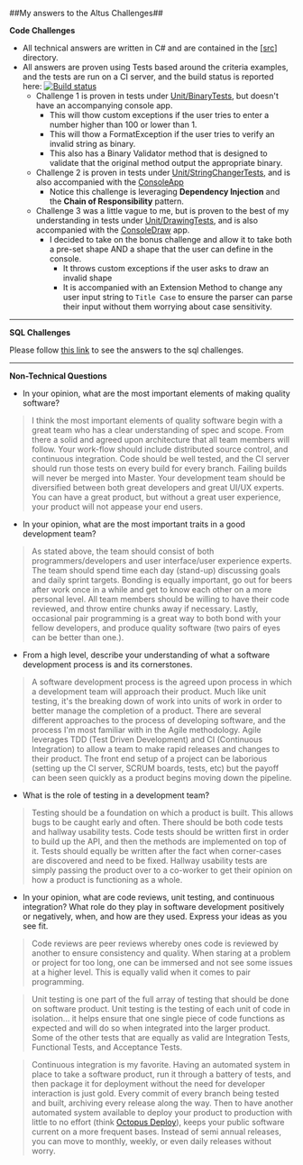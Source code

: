 ##My answers to the Altus Challenges##

**Code Challenges**

 - All technical answers are written in C# and are contained in the [[src](https://github.com/ChaseFlorell/AltusTest/tree/master/src)] directory.  
 - All answers are proven using Tests based around the criteria examples, and the tests are run on a CI server, and the build status is reported here: [![Build status](https://ci.appveyor.com/api/projects/status/82el0dug2ysnosjl/branch/master)](https://ci.appveyor.com/project/ChaseFlorell/altustest/branch/master)  
    - Challenge 1 is proven in tests under [Unit/BinaryTests](https://github.com/ChaseFlorell/AltusTest/blob/master/src/AltusTest.Tests/Unit/BinaryTests.cs), but doesn't have an accompanying console app.
       - This will thow custom exceptions if the user tries to enter a number higher than 100 or lower than 1.
       - This will thow a FormatException if the user tries to verify an invalid string as binary.
       - This also has a Binary Validator method that is designed to validate that the original method output the appropriate binary.  
    - Challenge 2 is proven in tests under [Unit/StringChangerTests](https://github.com/ChaseFlorell/AltusTest/blob/master/src/AltusTest.Tests/Unit/StringChangerTests.cs), and is also accompanied with the [ConsoleApp](https://github.com/ChaseFlorell/AltusTest/blob/master/src/AltusTest.ConsoleApp/Program.cs)
       - Notice this challenge is leveraging **Dependency Injection** and the **Chain of Responsibility** pattern.
    - Challenge 3 was a little vague to me, but is proven to the best of my understanding in tests under [Unit/DrawingTests](https://github.com/ChaseFlorell/AltusTest/blob/master/src/AltusTest.Tests/Unit/DrawingTests.cs), and is also accompanied with the [ConsoleDraw](https://github.com/ChaseFlorell/AltusTest/blob/master/src/AltusTest.ConsoleDraw/Program.cs) app.
       - I decided to take on the bonus challenge and allow it to take both a pre-set shape AND a shape that the user can define in the console. 
          - It throws custom exceptions if the user asks to draw an invalid shape
          - It is accompanied with an Extension Method to change any user input string to `Title Case` to ensure the parser can parse their input without them worrying about case sensitivity.

-----

**SQL Challenges**

Please follow [this link](https://github.com/ChaseFlorell/AltusTest/tree/master/sql) to see the answers to the sql challenges.

-----

**Non-Technical Questions**

 - In your opinion, what are the most important elements of making quality software? 
 
> I think the most important elements of quality software begin with a great team who has a clear understanding of spec and scope. From there a solid and agreed upon architecture that all team members will follow. Your work-flow should include distributed source control, and continuous integration. Code should be well tested, and the CI server should run those tests on every build for every branch. Failing builds will never be merged into Master. Your development team should be diversified between both great developers and great UI/UX experts. You can have a great product, but without a great user experience, your product will not appease your end users.

 - In your opinion, what are the most important traits in a good development team?
  
> As stated above, the team should consist of both programmers/developers and user interface/user experience experts. The team should spend time each day (stand-up) discussing goals and daily sprint targets. Bonding is equally important, go out for beers after work once in a while and get to know each other on a more personal level. All team members should be willing to have their code reviewed, and throw entire chunks away if necessary. Lastly, occasional pair programming is a great way to both bond with your fellow developers, and produce quality software (two pairs of eyes can be better than one.).
  
 - From a high level, describe your understanding of what a software development process is and its cornerstones.

> A software development process is the agreed upon process in which a development team will approach their product. Much like unit testing, it's the breaking down of work into units of work in order to better manage the completion of a product. There are several different approaches to the process of developing software, and the process I'm most familiar with in the Agile methodology. Agile leverages TDD (Test Driven Development) and CI (Continuous Integration) to allow a team to make rapid releases and changes to their product. The front end setup of a project can be laborious (setting up the CI server, SCRUM boards, tests, etc) but the payoff can been seen quickly as a product begins moving down the pipeline.
 
 - What is the role of testing in a development team? 

> Testing should be a foundation on which a product is built. This allows bugs to be caught early and often. There should be both code tests and hallway usability tests. Code tests should be written first in order to build up the API, and then the methods are implemented on top of it. Tests should equally be written after the fact when corner-cases are discovered and need to be fixed. Hallway usability tests are simply passing the product over to a co-worker to get their opinion on how a product is functioning as a whole.

 - In your opinion, what are code reviews, unit testing, and continuous integration? What role do they play in software development positively or negatively, when, and how are they used. Express your ideas as you see fit. 

> Code reviews are peer reviews whereby ones code is reviewed by another to ensure consistency and quality. When staring at a problem or project for too long, one can be immersed and not see some issues at a higher level. This is equally valid when it comes to pair programming. 

> Unit testing is one part of the full array of testing that should be done on software product. Unit testing is the testing of each unit of code in isolation... it helps ensure that one single piece of code functions as expected and will do so when integrated into the larger product. Some of the other tests that are equally as valid are Integration Tests, Functional Tests, and Acceptance Tests.

> Continuous integration is my favorite. Having an automated system in place to take a software product, run it through a battery of tests, and then package it for deployment without the need for developer interaction is just gold. Every commit of every branch being tested and built, archiving every release along the way. Then to have another automated system available to deploy your product to production with little to no effort (think [Octopus Deploy](https://octopusdeploy.com/)), keeps your public software current on a more frequent bases. Instead of semi annual releases, you can move to monthly, weekly, or even daily releases without worry.